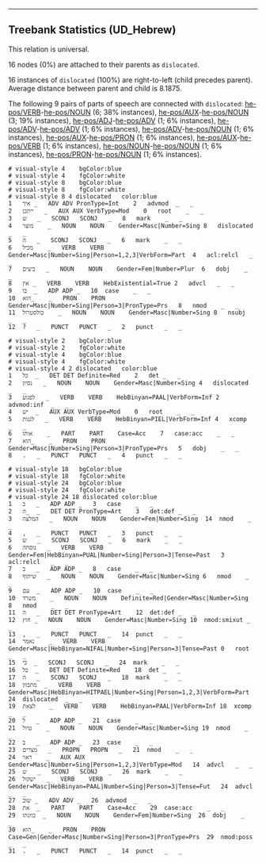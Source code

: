 

--------------------------------------------------------------------------------

## Treebank Statistics (UD_Hebrew)

This relation is universal.

16 nodes (0%) are attached to their parents as `dislocated`.

16 instances of `dislocated` (100%) are right-to-left (child precedes parent).
Average distance between parent and child is 8.1875.

The following 9 pairs of parts of speech are connected with `dislocated`: [he-pos/VERB]()-[he-pos/NOUN]() (6; 38% instances), [he-pos/AUX]()-[he-pos/NOUN]() (3; 19% instances), [he-pos/ADJ]()-[he-pos/ADV]() (1; 6% instances), [he-pos/ADV]()-[he-pos/ADV]() (1; 6% instances), [he-pos/ADV]()-[he-pos/NOUN]() (1; 6% instances), [he-pos/AUX]()-[he-pos/PRON]() (1; 6% instances), [he-pos/AUX]()-[he-pos/VERB]() (1; 6% instances), [he-pos/NOUN]()-[he-pos/NOUN]() (1; 6% instances), [he-pos/PRON]()-[he-pos/NOUN]() (1; 6% instances).


~~~ conllu
# visual-style 4	bgColor:blue
# visual-style 4	fgColor:white
# visual-style 8	bgColor:blue
# visual-style 8	fgColor:white
# visual-style 8 4 dislocated	color:blue
1	איך	_	ADV	ADV	PronType=Int	2	advmod	_	_
2	ייתכן	_	AUX	AUX	VerbType=Mod	0	root	_	_
3	ש	_	SCONJ	SCONJ	_	8	mark	_	_
4	מוצר	_	NOUN	NOUN	Gender=Masc|Number=Sing	8	dislocated	_	_
5	ה	_	SCONJ	SCONJ	_	6	mark	_	_
6	מכיל	_	VERB	VERB	Gender=Masc|Number=Sing|Person=1,2,3|VerbForm=Part	4	acl:relcl	_	_
7	ביצים	_	NOUN	NOUN	Gender=Fem|Number=Plur	6	dobj	_	_
8	אין	_	VERB	VERB	HebExistential=True	2	advcl	_	_
9	בו	_	ADP	ADP	_	10	case	_	_
10	הוא_	_	PRON	PRON	Gender=Masc|Number=Sing|Person=3|PronType=Prs	8	nmod	_	_
11	כולסטרול	_	NOUN	NOUN	Gender=Masc|Number=Sing	8	nsubj	_	_
12	?	_	PUNCT	PUNCT	_	2	punct	_	_

~~~


~~~ conllu
# visual-style 2	bgColor:blue
# visual-style 2	fgColor:white
# visual-style 4	bgColor:blue
# visual-style 4	fgColor:white
# visual-style 4 2 dislocated	color:blue
1	כל	_	DET	DET	Definite=Red	2	det	_	_
2	נסיון	_	NOUN	NOUN	Gender=Masc|Number=Sing	4	dislocated	_	_
3	לפגוע	_	VERB	VERB	HebBinyan=PAAL|VerbForm=Inf	2	advmod:inf	_	_
4	יש	_	AUX	AUX	VerbType=Mod	0	root	_	_
5	לגנות	_	VERB	VERB	HebBinyan=PIEL|VerbForm=Inf	4	xcomp	_	_
6	אותו	_	PART	PART	Case=Acc	7	case:acc	_	_
7	הוא_	_	PRON	PRON	Gender=Masc|Number=Sing|Person=3|PronType=Prs	5	dobj	_	_
8	.	_	PUNCT	PUNCT	_	4	punct	_	_

~~~


~~~ conllu
# visual-style 18	bgColor:blue
# visual-style 18	fgColor:white
# visual-style 24	bgColor:blue
# visual-style 24	fgColor:white
# visual-style 24 18 dislocated	color:blue
1	ב	_	ADP	ADP	_	3	case	_	_
2	ה_	_	DET	DET	PronType=Art	3	det:def	_	_
3	המלצה	_	NOUN	NOUN	Gender=Fem|Number=Sing	14	nmod	_	_
4	,	_	PUNCT	PUNCT	_	3	punct	_	_
5	ש	_	SCONJ	SCONJ	_	6	mark	_	_
6	נוסחה	_	VERB	VERB	Gender=Fem|HebBinyan=PUAL|Number=Sing|Person=3|Tense=Past	3	acl:relcl	_	_
7	ב	_	ADP	ADP	_	8	case	_	_
8	שיתוף	_	NOUN	NOUN	Gender=Masc|Number=Sing	6	nmod	_	_
9	עם	_	ADP	ADP	_	10	case	_	_
10	משרד	_	NOUN	NOUN	Definite=Red|Gender=Masc|Number=Sing	8	nmod	_	_
11	ה	_	DET	DET	PronType=Art	12	det:def	_	_
12	חוץ	_	NOUN	NOUN	Gender=Masc|Number=Sing	10	nmod:smixut	_	_
13	,	_	PUNCT	PUNCT	_	14	punct	_	_
14	נאמר	_	VERB	VERB	Gender=Masc|HebBinyan=NIFAL|Number=Sing|Person=3|Tense=Past	0	root	_	_
15	כי	_	SCONJ	SCONJ	_	24	mark	_	_
16	כל	_	DET	DET	Definite=Red	18	det	_	_
17	ה	_	SCONJ	SCONJ	_	18	mark	_	_
18	מתכוון	_	VERB	VERB	Gender=Masc|HebBinyan=HITPAEL|Number=Sing|Person=1,2,3|VerbForm=Part	24	dislocated	_	_
19	לצאת	_	VERB	VERB	HebBinyan=PAAL|VerbForm=Inf	18	xcomp	_	_
20	ל	_	ADP	ADP	_	21	case	_	_
21	טיול	_	NOUN	NOUN	Gender=Masc|Number=Sing	19	nmod	_	_
22	ב	_	ADP	ADP	_	23	case	_	_
23	מצרים	_	PROPN	PROPN	_	21	nmod	_	_
24	ראוי	_	AUX	AUX	Gender=Masc|Number=Sing|Person=1,2,3|VerbType=Mod	14	advcl	_	_
25	ש	_	SCONJ	SCONJ	_	26	mark	_	_
26	ישקול	_	VERB	VERB	Gender=Masc|HebBinyan=PAAL|Number=Sing|Person=3|Tense=Fut	24	advcl	_	_
27	שוב	_	ADV	ADV	_	26	advmod	_	_
28	את	_	PART	PART	Case=Acc	29	case:acc	_	_
29	כוונתו	_	NOUN	NOUN	Gender=Fem|Number=Sing	26	dobj	_	_
30	הוא_	_	PRON	PRON	Case=Gen|Gender=Masc|Number=Sing|Person=3|PronType=Prs	29	nmod:poss	_	_
31	.	_	PUNCT	PUNCT	_	14	punct	_	_

~~~


